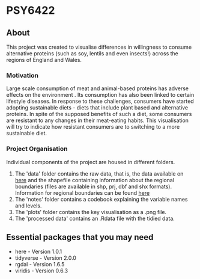 # PSY6422
## About
This project was created to visualise differences in willingness to consume alternative proteins (such as soy, lentils and even insects!) across the regions of England and Wales.  
### Motivation  
Large scale consumption of meat and animal-based proteins has adverse effects on the environment . Its consumption has also been linked to certain lifestyle diseases. In response to these challenges, consumers have started adopting sustainable diets - diets that include plant based and alternative proteins. In spite of the supposed benefits of such a diet, some consumers are resistant to any changes in their meat-eating habits. This visualisation will try to indicate how resistant consumers are to switching to a more sustainable diet.  
### Project Organisation 
Individual components of the project are housed in different folders. 
1. The 'data' folder contains the raw data, that is, the data available on [here](https://data.food.gov.uk/catalog/datasets/4353459f-a369-44e1-b4d0-8d06a1ccc479) and the shapefile containing information about the regional boundaries (files are available in shp, prj, dbf and shx formats). Information for regional boundaries can be found [here](https://borders.ukdataservice.ac.uk/bds.html)
2. The 'notes' folder contains a codebook explaining the variable names and levels. 
3. The 'plots' folder contains the key visualisation as a .png file. 
4. The 'processed data' contains an .Rdata file with the tidied data.  
## Essential packages that you may need 
* here - Version 1.0.1
* tidyverse - Version 2.0.0
* rgdal - Version 1.6.5
* viridis - Version 0.6.3
